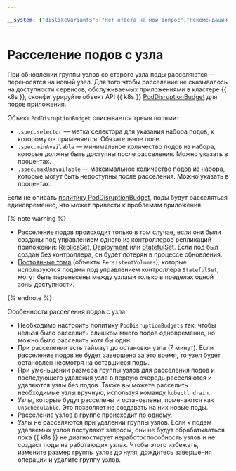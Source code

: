 ```yaml
---

__system: {"dislikeVariants":["Нет ответа на мой вопрос","Рекомендации не помогли","Содержание не соответствует заголовку","Другое"]}
---
```

# Расселение подов с узла

При обновлении группы узлов со старого узла поды расселяются — переносятся на новый узел. Для того чтобы расселение не сказывалось на доступности сервисов, обслуживаемых приложениями в кластере {{ k8s }}, сконфигурируйте объект API {{ k8s }} [PodDisruptionBudget](https://kubernetes.io/docs/reference/generated/kubernetes-api/v1.17/#poddisruptionbudget-v1beta1-policy) для подов приложения. 

Объект `PodDisruptionBudget` описывается тремя полями: 
* `.spec.selector` — метка селектора для указания набора подов, к которому он применяется. Обязательное поле.
* `.spec.minAvailable` — минимальное количество подов из набора, которые должны быть доступны после расселения. Можно указать в процентах.
* `.spec.maxUnavailable` — максимальное количество подов из набора, которые могут быть недоступны после расселения. Можно указать в процентах.

Если не описать [политику PodDisruptionBudget](https://kubernetes.io/docs/tasks/administer-cluster/safely-drain-node/), поды будут расселяться единовременно, что может привести к проблемам приложения.

{% note warning %}

* Расселение подов происходит только в том случае, если они были созданы под управлением одного из контроллеров репликаций приложений: [ReplicaSet](https://kubernetes.io/docs/concepts/workloads/controllers/replicaset/), [Deployment](https://kubernetes.io/docs/concepts/workloads/controllers/deployment/) или [StatefulSet](https://kubernetes.io/docs/concepts/workloads/controllers/statefulset/). Если под был создан без контроллера, он будет потерян в процессе обновления.
* [Постоянные тома](../volume.md) (объекты `PersistentVolumes`), которые используются подами под управлением контроллера `StatefulSet`, могут быть перенесены между узлами только в пределах одной зоны доступности. 

{% endnote %}

Особенности расселения подов с узла: 
* Необходимо настроить политику `PodDisruptionBudgets` так, чтобы нельзя было расселить слишком много подов одновременно, но можно было расселить хотя бы один.
* При расселении есть таймаут до остановки узла (7 минут). Если расселение подов не будет завершено за это время, то узел будет остановлен несмотря на оставшиеся поды.
* При уменьшении размера группы узлов для расселения подов и последующего удаления узла в первую очередь расселяются и удаляются узлы без подов. Также вы можете расселить необходимые узлы вручную, используя команду `kubectl drain`.
* Узлы, которые будут расселены и остановлены, помечаются как `Unschedulable`. Это позволяет не создавать на них новые поды.
* Расселение узлов в группе происходит по одному.
* Узлы не расселяются при удалении группы узлов. Если к подам удаляемых узлов поступают запросы, они не будут обрабатываться пока {{ k8s }} не диагностирует неработоспособность узлов и не создаст поды на работающих узлах. Чтобы этого избежать, измените размер группы узлов до нуля, дождитесь завершения операции и удалите группу узлов.
